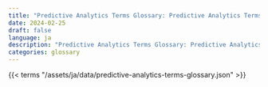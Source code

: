 ```yaml
---
title: "Predictive Analytics Terms Glossary: Predictive Analytics Terms in 2024"  
date: 2024-02-25
draft: false
language: ja
description: "Predictive Analytics Terms Glossary: Predictive Analytics Terms in 2024 | Predictive Analytics Terms Glossary"
categories: glossary
---
```


{{< terms "/assets/ja/data/predictive-analytics-terms-glossary.json" >}}